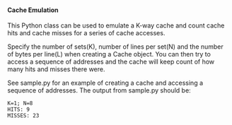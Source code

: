 #### Cache Emulation

This Python class can be used to emulate a K-way cache and count cache hits and cache misses for a series of cache accesses.

Specify the number of sets(K), number of lines per set(N) and the number of bytes per line(L) when creating a Cache object.
You can then try to access a sequence of addresses and the cache will keep count of how many hits and misses there were.

See sample.py for an example of creating a cache and accessing a sequence of addresses. The output from sample.py should be:
```
K=1; N=8
HITS: 9
MISSES: 23
```